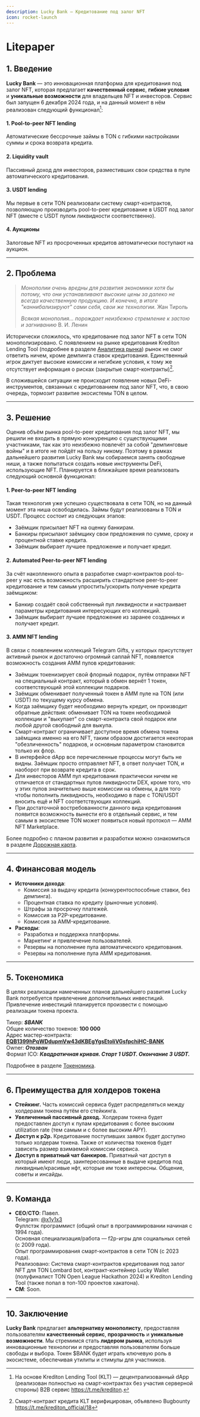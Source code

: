```yaml
---
description: Lucky Bank — Кредитование под залог NFT
icon: rocket-launch
---
```


# Litepaper

## **1. Введение**

**Lucky Bank** — это инновационная платформа для кредитования под залог NFT, которая предлагает **качественный сервис**, **гибкие условия** и **уникальные возможности** для владельцев NFT и инвесторов. Сервис был запущен 6 декабря 2024 года, и на данный момент в нём реализован следующий функционал[^1]:

#### 1. Pool-to-peer NFT lending
Автоматические бессрочные займы в TON с гибкими настройками суммы и срока возврата кредита.

#### 2. Liquidity vault
Пассивный доход для инвесторов, разместивших свои средства в пуле автоматического кредитования.

#### 3. USDT lending
Мы первые в сети TON реализовали систему смарт-контрактов, позволяющую производить pool-to-peer кредитование в USDT под залог NFT (вместе с USDT пулом ликвидности соответственно).

#### 4. Аукционы
Залоговые NFT из просроченных кредитов автоматически поступают на аукцион.

---

## **2. Проблема**

> _Монополии очень вредны для развития экономики хотя бы потому, что они устанавливают высокие цены за далеко не всегда качественную продукцию. И конечно, в итоге "каннибализируют" сами себя, свои же технологии._ 
> Жан Тироль
>
> _Всякая монополия... порождает неизбежно стремление к застою и загниванию_
> В. И. Ленин

Исторически сложилось, что кредитование под залог NFT в сети TON монополизировано. С появлением на рынке кредитования Krediton Lending Tool (подробнее в разделе [Аналитика рынка](market-analysis.md)) рынок не смог ответить ничем, кроме демпинга ставок кредитования. Единственный игрок диктует высокие комиссии и негибкие условия, к тому же отсутствует информация о рисках (закрытые смарт-контракты)[^2].

В сложившейся ситуации не происходит появление новых DeFi-инструментов, связанных с кредитованием под залог NFT, что, в свою очередь, тормозит развитие экосистемы TON в целом.

---

## **3. Решение**

Оценив объём рынка pool-to-peer кредитования под залог NFT, мы решили не входить в прямую конкуренцию с существующими участниками, так как это неизбежно повлечёт за собой "демпинговые войны" и в итоге не пойдёт на пользу никому. Поэтому в рамках дальнейшего развития Lucky Bank мы собираемся занять свободные ниши, а также попытаться создать новые инструменты DeFi, использующие NFT. Планируется в ближайшее время реализовать следующий основной функционал:

#### 1. Peer-to-peer NFT lending
Такая технология уже успешно существовала в сети TON, но на данный момент эта ниша освободилась. Займы будут реализованы в TON и USDT. Процесс состоит из следующих этапов:
- Заёмщик присылает NFT на оценку банкирам.
- Банкиры присылают заёмщику свои предложения по сумме, сроку и процентной ставке кредита.
- Заёмщик выбирает лучшее предложение и получает кредит.

#### 2. Automated Peer-to-peer NFT lending
За счёт накопленного опыта в разработке смарт-контрактов pool-to-peer у нас есть возможность расширить стандартное peer-to-peer кредитование и тем самым упростить/ускорить получение кредита заёмщиком:
- Банкир создаёт свой собственный пул ликвидности и настраивает параметры кредитования интересующих его коллекций.
- Заёмщик выбирает лучшее предложение из заранее созданных и получает кредит.

#### 3. AMM NFT lending
В связи с появлением коллекций Telegram Gifts, у которых присутствует активный рынок и достаточно огромный саплай NFT, появляется возможность создания AMM пулов кредитования:
- Заёмщик токенизирует свой флорный подарок, путём отправки NFT на специальный контракт, который в обмен вернёт 1 токен, соответствующий этой коллекции подарков.
- Заёмщик обменивает полученный токен в AMM пуле на TON (или USDT) по текущему курсу обмена.
- Когда заёмщику будет необходимо вернуть кредит, он производит обратные действия: обменивает TON на токен необходимой коллекции и "выкупает" со смарт-контракта свой подарок или любой другой свободный для выкупа.
- Смарт-контракт ограничивает доступное время обмена токена заёмщика именно на его NFT, таким образом достигается некоторая "обезличенность" подарков, и основным параметром становится только их флор.
- В интерфейсе dApp все перечисленные процессы могут быть не видны. Заёмщик просто отправляет NFT, в ответ получает TON, и наоборот при возврате кредита в срок.
- Для инвесторов AMM пул кредитования практически ничем не отличается от стандартных пулов ликвидности DEX, кроме того, что у этих пулов значительно выше комиссии на обмены, а для того чтобы пополнить ликвидность, необходимо в паре с TON/USDT вносить ещё и NFT соответствующих коллекций.
- При достаточной востребованности данного вида кредитования появится возможность вынести его в отдельный сервис, и тем самым в экосистеме TON может появиться новый протокол — AMM NFT Marketplace.

Более подробно с планом развития и разработки можно ознакомиться в разделе [Дорожная карта](roadmap.md).

---

## **4. Финансовая модель**

- **Источники дохода**:
  - Комиссия за выдачу кредита (конкурентоспособные ставки, без демпинга).
  - Процентная ставка по кредиту (рыночные условия).
  - Штрафы за просрочку платежей.
  - Комиссия за P2P-кредитование.
  - Комиссия за AMM-кредитование.
- **Расходы**:
  - Разработка и поддержка платформы.
  - Маркетинг и привлечение пользователей.
  - Резервы на пополнение пула автоматического кредитования.
  - Резервы на пополнение пула AMM кредитования.

---

## **5. Токеномика**

В целях реализации намеченных планов дальнейшего развития Lucky Bank потребуется привлечение дополнительных инвестиций. Привлечение инвестиций планируется произвести с помощью реализации токена проекта.

Тикер: _**$BANK**_\
Общее количество токенов: **100 000**\
Адрес мастер-контракта: [**EQB1399hPqWDdupmVw43dKBEgYgsEtoliVGsfpchiHC-BANK**](https://tonviewer.com/EQB1399hPqWDdupmVw43dKBEgYgsEtoliVGsfpchiHC-BANK)\
Owner: _**Отозван**_\
Формат ICO: _**Квадратичная кривая. Старт 1 USDT. Окончание 3 USDT.**_

Подробнее в разделе [Токеномика](tokenomiks.md).

---

## **6. Преимущества для холдеров токена**

- **Стейкинг.** Часть комиссий сервиса будет распределяться между холдерами токена путём его стейкинга.
- **Увеличенный пассивный доход.** Холдерам токена будет предоставлен доступ к пулам кредитования с более высоким utilization rate (тем самым и с более высоким APY).
- **Доступ к p2p.** Кредитование поступивших заявок будет доступно только холдерам токена. Также от количества токенов будет зависеть размер взимаемой комиссии сервиса.
- **Доступ в приватный чат банкиров.** Приватный чат доступ в который имеют люди, заинтересованные в выдаче кредитов под ликвидные/красивые нфт, которые им тоже интересны. Общение, советы и инсайды.

---

## **9. Команда**

- **CEO**/**CTO**: Павел.\
  Telegram: [@x1y1x3](https://t.me/x1y1x3)\
  Фуллстэк программист (общий опыт в программировании начиная с 1994 года).\
  Основная специализация/работа — f2p-игры для социальных сетей (с 2009 года).\
  Опыт программирования смарт-контрактов в сети TON (с 2023 года).\
  Реализовано: Система смарт-контрактов кредитования под залог NFT для TON Lombard bot, контракт-контейнер Lucky Wallet (полуфиналист TON Open League Hackathon 2024) и Krediton Lending Tool (также попал в топ-100 проектов хакатона).
- **CM**: Soon.

---

## **10. Заключение**

**Lucky Bank** предлагает **альтернативу монополисту**, предоставляя пользователям **качественный сервис**, **прозрачность** и **уникальные возможности**. Мы стремимся стать **лидером рынка**, используя инновационные технологии и предоставляя пользователям больше свободы и выбора. Токен $BANK будет играть ключевую роль в экосистеме, обеспечивая утилиты и стимулы для участников.

[^1]: На основе Krediton Lending Tool (KLT) — децентрализованный dApp (реализован полностью на смарт-контрактах без участия серверной стороны) B2B сервис https://t.me/krediton. 
[^2]: Смарт-контракт кредита KLT верифицирован, объявлено Bugbounty https://t.me/krediton_official/18